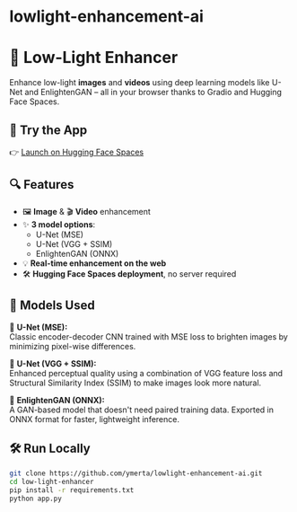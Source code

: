 # lowlight-enhancement-ai
# 🌙 Low-Light Enhancer

Enhance low-light **images** and **videos** using deep learning models like U-Net and EnlightenGAN – all in your browser thanks to Gradio and Hugging Face Spaces.

## 🚀 Try the App
👉 [Launch on Hugging Face Spaces](https://huggingface.co/spaces/yourusername/low-light-enhancer)

## 🔍 Features

- 🖼️ **Image** & 🎬 **Video** enhancement  
- ✨ **3 model options**:  
  - U-Net (MSE)  
  - U-Net (VGG + SSIM)  
  - EnlightenGAN (ONNX)  
- 💡 **Real-time enhancement on the web**  
- 🛠️ **Hugging Face Spaces deployment**, no server required  
 

## 🧠 Models Used

🔹 **U-Net (MSE):**  
Classic encoder-decoder CNN trained with MSE loss to brighten images by minimizing pixel-wise differences.

🔹 **U-Net (VGG + SSIM):**  
Enhanced perceptual quality using a combination of VGG feature loss and Structural Similarity Index (SSIM) to make images look more natural.

🔹 **EnlightenGAN (ONNX):**  
A GAN-based model that doesn't need paired training data. Exported in ONNX format for faster, lightweight inference.
 

## 🛠️ Run Locally

```bash
git clone https://github.com/ymerta/lowlight-enhancement-ai.git
cd low-light-enhancer
pip install -r requirements.txt
python app.py

